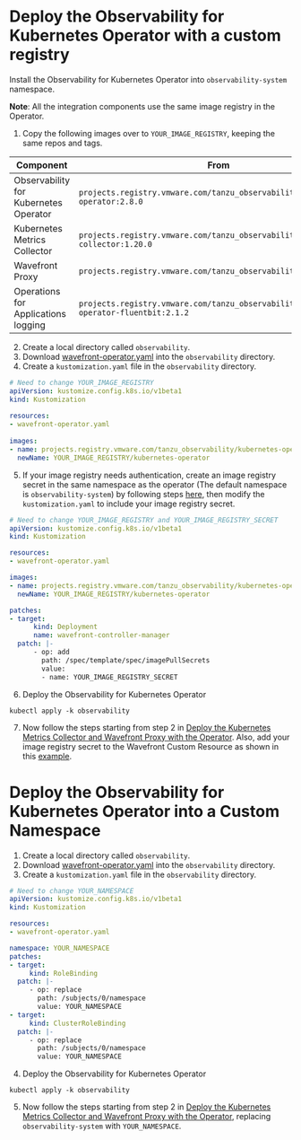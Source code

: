 # Deploy the Observability for Kubernetes Operator with a custom registry

Install the Observability for Kubernetes Operator into `observability-system` namespace.

**Note**: All the integration components use the same image registry in the Operator.

1. Copy the following images over to `YOUR_IMAGE_REGISTRY`, keeping the same repos and tags.


| Component | From | To |
|---|---|---|
| Observability for Kubernetes Operator | `projects.registry.vmware.com/tanzu_observability/kubernetes-operator:2.8.0` | `YOUR_IMAGE_REGISTRY/kubernetes-operator:2.8.0` |
| Kubernetes Metrics Collector | `projects.registry.vmware.com/tanzu_observability/kubernetes-collector:1.20.0` | `YOUR_IMAGE_REGISTRY/kubernetes-collector:1.20.0` |
| Wavefront Proxy | `projects.registry.vmware.com/tanzu_observability/proxy:13.0.1` | `YOUR_IMAGE_REGISTRY/proxy:13.0.1` |
| Operations for Applications logging | `projects.registry.vmware.com/tanzu_observability/kubernetes-operator-fluentbit:2.1.2` | `YOUR_IMAGE_REGISTRY/kubernetes-operator-fluentbit:2.1.2` |

2. Create a local directory called `observability`.
3. Download [wavefront-operator.yaml](https://raw.githubusercontent.com/wavefrontHQ/observability-for-kubernetes/main/deploy/wavefront-operator.yaml) into the `observability` directory.
4. Create a `kustomization.yaml` file in the `observability` directory.
  ```yaml
  # Need to change YOUR_IMAGE_REGISTRY
  apiVersion: kustomize.config.k8s.io/v1beta1
  kind: Kustomization
   
  resources:
  - wavefront-operator.yaml
   
  images:
  - name: projects.registry.vmware.com/tanzu_observability/kubernetes-operator
    newName: YOUR_IMAGE_REGISTRY/kubernetes-operator
  ```
5. If your image registry needs authentication, create an image registry secret in the same namespace as the operator (The default namespace is `observability-system`) by following steps [here](https://kubernetes.io/docs/tasks/configure-pod-container/pull-image-private-registry/), then modify the `kustomization.yaml` to include your image registry secret. 
  ```yaml
  # Need to change YOUR_IMAGE_REGISTRY and YOUR_IMAGE_REGISTRY_SECRET
  apiVersion: kustomize.config.k8s.io/v1beta1
  kind: Kustomization
 
  resources:
  - wavefront-operator.yaml
 
  images:
  - name: projects.registry.vmware.com/tanzu_observability/kubernetes-operator
    newName: YOUR_IMAGE_REGISTRY/kubernetes-operator

  patches:
  - target:
        kind: Deployment
        name: wavefront-controller-manager
    patch: |-
        - op: add
          path: /spec/template/spec/imagePullSecrets
          value:
          - name: YOUR_IMAGE_REGISTRY_SECRET
  ```
6. Deploy the Observability for Kubernetes Operator
  ```
  kubectl apply -k observability
  ```
7. Now follow the steps starting from step 2 in [Deploy the Kubernetes Metrics Collector and Wavefront Proxy with the Operator](../../README.md#Deploy-the-Kubernetes-Metrics-Collector-and-Wavefront-Proxy-with-the-Observability-for-Kubernetes-Operator). Also, add your image registry secret to the Wavefront Custom Resource as shown in this [example](../../deploy/scenarios/wavefront-custom-private-registry.yaml).

# Deploy the Observability for Kubernetes Operator into a Custom Namespace

1. Create a local directory called `observability`.
2. Download [wavefront-operator.yaml](https://raw.githubusercontent.com/wavefrontHQ/observability-for-kubernetes/main/deploy/wavefront-operator.yaml) into the `observability` directory.
3. Create a `kustomization.yaml` file in the `observability` directory.
  ```yaml
  # Need to change YOUR_NAMESPACE
  apiVersion: kustomize.config.k8s.io/v1beta1
  kind: Kustomization

  resources:
  - wavefront-operator.yaml

  namespace: YOUR_NAMESPACE
  patches:
  - target:
       kind: RoleBinding
    patch: |-
       - op: replace
         path: /subjects/0/namespace
         value: YOUR_NAMESPACE
  - target:
       kind: ClusterRoleBinding
    patch: |-
       - op: replace
         path: /subjects/0/namespace
         value: YOUR_NAMESPACE
  ```
4. Deploy the Observability for Kubernetes Operator
  ```
  kubectl apply -k observability
  ```
5. Now follow the steps starting from step 2 in [Deploy the Kubernetes Metrics Collector and Wavefront Proxy with the Operator](../../README.md#Deploy-the-Kubernetes-Metrics-Collector-and-Wavefront-Proxy-with-the-Observability-for-Kubernetes-Operator),
   replacing `observability-system` with `YOUR_NAMESPACE`.
